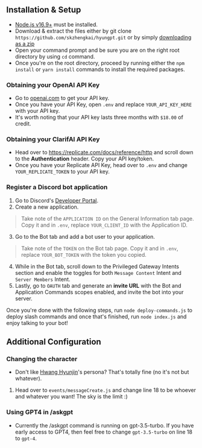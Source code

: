 ## Installation & Setup
* [Node.js v16.9+](https://nodejs.org/en/download) must be installed.
* Download & extract the files either by git clone `https://github.com/skzhengkai/hyungpt.git` or by simply [downloading as a zip](https://github.com/skzhengkai/hyungpt/archive/refs/heads/main.zip)
* Open your command prompt and be sure you are on the right root directory by using `cd` command.
* Once you're on the root directory, proceed by running either the `npm install` or `yarn install` commands to install the required packages.
### Obtaining your OpenAI API Key
* Go to [openai.com](https://platform.openai.com/account/api-keys) to get your API key.
* Once you have your API Key, open `.env` and replace `YOUR_API_KEY_HERE` with your API key.
* It's worth noting that your API key lasts three months with `$18.00` of credit.
### Obtaining your ClarifAI API Key
* Head over to https://replicate.com/docs/reference/http and scroll down to the **Authentication** header. Copy your API key/token.
* Once you have your Replicate API Key, head over to `.env` and change `YOUR_REPLICATE_TOKEN` to your API key. 
### Register a Discord bot application
1. Go to Discord's [Developer Portal](https://discord.com/developers/applications).
2. Create a new application.
> Take note of the `APPLICATION ID` on the General Information tab page. Copy it and in `.env`, replace `YOUR_CLIENT_ID` with the Application ID.
3. Go to the Bot tab and add a bot user to your application.
> Take note of the `TOKEN` on the Bot tab page. Copy it and in `.env`, replace `YOUR_BOT_TOKEN` with the token you copied.
4. While in the Bot tab, scroll down to the Privileged Gateway Intents section and enable the toggles for both `Message Content` Intent and `Server Members` Intent.
5. Lastly, go to `OAUTH` tab and generate an **invite URL** with the Bot and Application Commands scopes enabled, and invite the bot into your server.

Once you're done with the following steps, run `node deploy-commands.js` to deploy slash commands and once that's finished, run `node index.js` and enjoy talking to your bot!

## Additional Configuration
### Changing the character
* Don't like [Hwang Hyunjin](https://stray-kids.fandom.com/wiki/Hyunjin)'s persona? That's totally fine (no it's not but whatever).
1. Head over to `events/messageCreate.js` and change line 18 to be whoever and whatever you want! The sky is the limit :)
### Using GPT4 in /askgpt
* Currently the /askgpt command is running on gpt-3.5-turbo. If you have early access to GPT4, then feel free to change `gpt-3.5-turbo` on line 18 to `gpt-4`.
